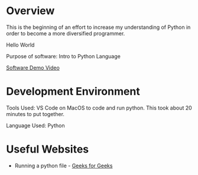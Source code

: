 # Overview

This is the beginning of an effort to increase my understanding of Python in order to become a more diversified programmer.

Hello World

Purpose of software:
Intro to Python Language

[Software Demo Video](https://youtu.be/nHNKE41KeWU)

# Development Environment

Tools Used:
VS Code on MacOS to code and run python. This took about 20 minutes to put together.

Language Used:
Python

# Useful Websites

* Running a python file - [Geeks for Geeks](https://www.geeksforgeeks.org/how-to-run-a-python-script/) 
